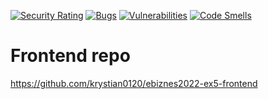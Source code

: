 [![Security Rating](https://sonarcloud.io/api/project_badges/measure?project=krystian0120_ebiznes2022-ex5&metric=security_rating)](https://sonarcloud.io/summary/new_code?id=krystian0120_ebiznes2022-ex5)
[![Bugs](https://sonarcloud.io/api/project_badges/measure?project=krystian0120_ebiznes2022-ex5&metric=bugs)](https://sonarcloud.io/summary/new_code?id=krystian0120_ebiznes2022-ex5)
[![Vulnerabilities](https://sonarcloud.io/api/project_badges/measure?project=krystian0120_ebiznes2022-ex5&metric=vulnerabilities)](https://sonarcloud.io/summary/new_code?id=krystian0120_ebiznes2022-ex5)
[![Code Smells](https://sonarcloud.io/api/project_badges/measure?project=krystian0120_ebiznes2022-ex5&metric=code_smells)](https://sonarcloud.io/summary/new_code?id=krystian0120_ebiznes2022-ex5)


# Frontend repo
https://github.com/krystian0120/ebiznes2022-ex5-frontend